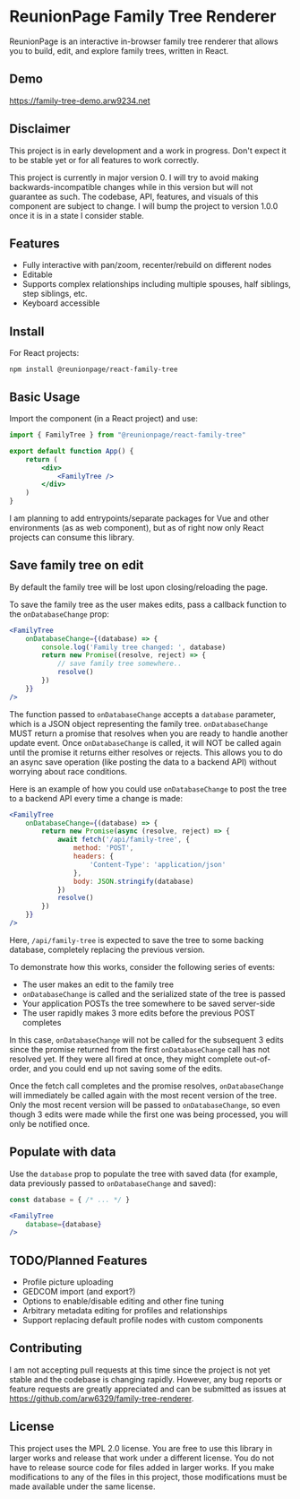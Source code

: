 # ReunionPage Family Tree Renderer

ReunionPage is an interactive in-browser family tree renderer that allows you to build, edit, and explore family trees, written in React.

## Demo

https://family-tree-demo.arw9234.net

## Disclaimer

This project is in early development and a work in progress. Don't expect it to be stable yet or for all features to work correctly.

This project is currently in major version 0. I will try to avoid making backwards-incompatible changes while in this version but will not guarantee as such. The codebase, API, features, and visuals of this component are subject to change. I will bump the project to version 1.0.0 once it is in a state I consider stable.

## Features

- Fully interactive with pan/zoom, recenter/rebuild on different nodes
- Editable
- Supports complex relationships including multiple spouses, half siblings, step siblings, etc.
- Keyboard accessible

## Install

For React projects:

```
npm install @reunionpage/react-family-tree
```

## Basic Usage

Import the component (in a React project) and use:

```jsx
import { FamilyTree } from "@reunionpage/react-family-tree"

export default function App() {
    return (
        <div>
            <FamilyTree />
        </div>
    )
}
```

I am planning to add entrypoints/separate packages for Vue and other environments (as as web component), but as of right now only React projects can consume this library.

## Save family tree on edit

By default the family tree will be lost upon closing/reloading the page.

To save the family tree as the user makes edits, pass a callback function to the `onDatabaseChange` prop:

```jsx
<FamilyTree
    onDatabaseChange={(database) => {
        console.log('Family tree changed: ', database)
        return new Promise((resolve, reject) => {
            // save family tree somewhere..
            resolve()
        })
    }}
/>
```

The function passed to `onDatabaseChange` accepts a `database` parameter, which is a JSON object representing the family tree. `onDatabaseChange` MUST return a promise that resolves when you are ready to handle another update event. Once `onDatabaseChange` is called, it will NOT be called again until the promise it returns either resolves or rejects. This allows you to do an async save operation (like posting the data to a backend API) without worrying about race conditions.

Here is an example of how you could use `onDatabaseChange` to post the tree to a backend API every time a change is made:

```jsx
<FamilyTree
    onDatabaseChange={(database) => {
        return new Promise(async (resolve, reject) => {
            await fetch('/api/family-tree', {
                method: 'POST',
                headers: {
                    'Content-Type': 'application/json'
                },
                body: JSON.stringify(database)
            })
            resolve()
        })
    }}
/>
```

Here, `/api/family-tree` is expected to save the tree to some backing database, completely replacing the previous version.

To demonstrate how this works, consider the following series of events:

- The user makes an edit to the family tree
- `onDatabaseChange` is called and the serialized state of the tree is passed
- Your application POSTs the tree somewhere to be saved server-side
- The user rapidly makes 3 more edits before the previous POST completes

In this case, `onDatabaseChange` will not be called for the subsequent 3 edits since the promise returned from the first `onDatabaseChange` call has not resolved yet. If they were all fired at once, they might complete out-of-order, and you could end up not saving some of the edits.

Once the fetch call completes and the promise resolves, `onDatabaseChange` will immediately be called again with the most recent version of the tree. Only the most recent version will be passed to `onDatabaseChange`, so even though 3 edits were made while the first one was being processed, you will only be notified once.

## Populate with data

Use the `database` prop to populate the tree with saved data (for example, data previously passed to `onDatabaseChange` and saved):

```jsx
const database = { /* ... */ }

<FamilyTree
    database={database}
/>
```

## TODO/Planned Features

- Profile picture uploading
- GEDCOM import (and export?)
- Options to enable/disable editing and other fine tuning
- Arbitrary metadata editing for profiles and relationships
- Support replacing default profile nodes with custom components

## Contributing

I am not accepting pull requests at this time since the project is not yet stable and the codebase is changing rapidly. However, any bug reports or feature requests are greatly appreciated and can be submitted as issues at https://github.com/arw6329/family-tree-renderer.

## License

This project uses the MPL 2.0 license. You are free to use this library in larger works and release that work under a different license. You do not have to release source code for files added in larger works. If you make modifications to any of the files in this project, those modifications must be made available under the same license.
